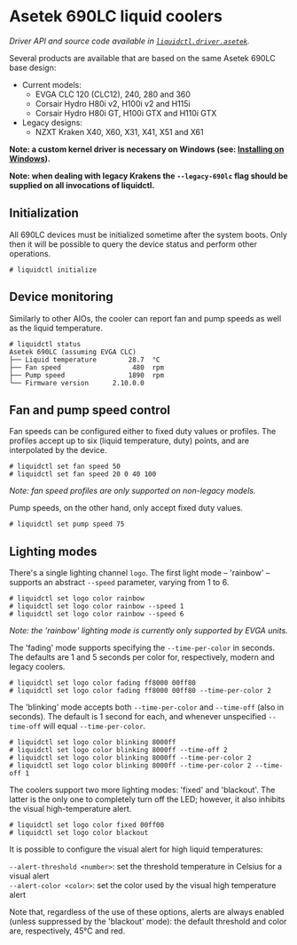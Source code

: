# Asetek 690LC liquid coolers
_Driver API and source code available in [`liquidctl.driver.asetek`](../liquidctl/driver/asetek.py)._

Several products are available that are based on the same Asetek 690LC base design:

- Current models:
  * EVGA CLC 120 (CLC12), 240, 280 and 360
  * Corsair Hydro H80i v2, H100i v2 and H115i
  * Corsair Hydro H80i GT, H100i GTX and H110i GTX
- Legacy designs:
  * NZXT Kraken X40, X60, X31, X41, X51 and X61

**Note: a custom kernel driver is necessary on Windows (see: [Installing on Windows](https://github.com/jonasmalacofilho/liquidctl#installing-on-windows)).**

**Note: when dealing with legacy Krakens the `--legacy-690lc` flag should be supplied on all invocations of liquidctl.**

## Initialization

All 690LC devices must be initialized sometime after the system boots.  Only then it will be possible to query the device status and perform other operations.

```
# liquidctl initialize
```

## Device monitoring

Similarly to other AIOs, the cooler can report fan and pump speeds as well as the liquid temperature.

```
# liquidctl status
Asetek 690LC (assuming EVGA CLC)
├── Liquid temperature        28.7  °C
├── Fan speed                  480  rpm
├── Pump speed                1890  rpm
└── Firmware version      2.10.0.0  
```

## Fan and pump speed control

Fan speeds can be configured either to fixed duty values or profiles.  The profiles accept up to six (liquid temperature, duty) points, and are interpolated by the device.

```
# liquidctl set fan speed 50
# liquidctl set fan speed 20 0 40 100
```

*Note: fan speed profiles are only supported on non-legacy models.*

Pump speeds, on the other hand, only accept fixed duty values.

```
# liquidctl set pump speed 75
```

## Lighting modes

There's a single lighting channel `logo`.  The first light mode – 'rainbow' – supports an abstract `--speed` parameter, varying from 1 to 6.

```
# liquidctl set logo color rainbow
# liquidctl set logo color rainbow --speed 1
# liquidctl set logo color rainbow --speed 6
```

*Note: the 'rainbow' lighting mode is currently only supported by EVGA units.*

The 'fading' mode supports specifying the `--time-per-color` in seconds.  The defaults are 1 and 5 seconds per color for, respectively, modern and legacy coolers.

```
# liquidctl set logo color fading ff8000 00ff80
# liquidctl set logo color fading ff8000 00ff80 --time-per-color 2
```

The 'blinking' mode accepts both `--time-per-color` and `--time-off` (also in seconds).  The default is 1 second for each, and whenever unspecified `--time-off` will equal `--time-per-color`.

```
# liquidctl set logo color blinking 8000ff
# liquidctl set logo color blinking 8000ff --time-off 2
# liquidctl set logo color blinking 8000ff --time-per-color 2
# liquidctl set logo color blinking 8000ff --time-per-color 2 --time-off 1
```

The coolers support two more lighting modes: 'fixed' and 'blackout'.  The latter is the only one to completely turn off the LED; however, it also inhibits the visual high-temperature alert.

```
# liquidctl set logo color fixed 00ff00
# liquidctl set logo color blackout
```

It is possible to configure the visual alert for high liquid temperatures:

`--alert-threshold <number>`: set the threshold temperature in Celsius for a visual alert  
`--alert-color <color>`: set the color used by the visual high temperature alert

Note that, regardless of the use of these options, alerts are always enabled (unless suppressed by the 'blackout' mode): the default threshold and color are, respectively, 45°C and red.
